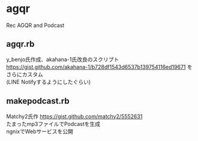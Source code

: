 # agqr
Rec AGQR and Podcast

## agqr.rb

y_benjo氏作成、akahana-1氏改良のスクリプト  
https://gist.github.com/akahana-1/b728df1543d6537b139754116ed19671
をさらにカスタム  
(LINE Notifyするようにしたぐらい)  

## makepodcast.rb

Matchy2氏作
https://gist.github.com/matchy2/5552631  
たまったmp3ファイルでPodcastを生成  
ngnixでWebサービスを公開  
